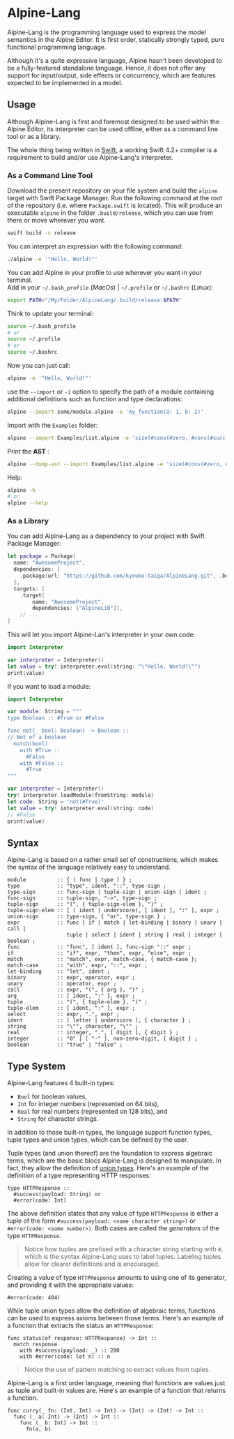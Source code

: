 # Alpine-Lang

Alpine-Lang is the programming language used to express the model semantics in the Alpine Editor.
It is first order,
statically strongly typed,
pure functional programming language.

Although it's a quite expressive language,
Alpine hasn't been developed to be a fully-featured standalone language.
Hence, it does not offer any support for input/output, side effects or concurrency,
which are features expected to be implemented in a model.

## Usage

Although Alpine-Lang is first and foremost designed to be used within the Alpine Editor,
its interpreter can be used offline,
either as a command line tool or as a library.

The whole thing being written in [Swift](https://swift.org),
a working Swift 4.2+ compiler is a requirement to build and/or use Alpine-Lang's interpreter.

### As a Command Line Tool

Download the present repository on your file system and build the `alpine` target
with Swift Package Manager.
Run the following command at the root of the repository (i.e. where `Package.swift` is located).
This will produce an executable `alpine` in the folder `.build/release`,
which you can use from there or move wherever you want.

```bash
swift build -c release
```

You can interpret an expression with the following command:

```bash
./alpine -e '"Hello, World!"'
```

You can add Alpine in your profile to use wherever you want in your terminal.  
Add in your `~/.bash_profile` (*MacOs*) | `~/.profile` or `~/.bashrc` (*Linux*):

```bash
export PATH="/My/Folder/AlpineLang/.build/release:$PATH"
```

Think to update your terminal:  
```bash
source ~/.bash_profile
# or
source ~/.profile
# or
source ~/.bashrc
```

Now you can just call:  

```bash
alpine -e '"Hello, World!"'
```


use the `--import` or `-i` option to specify the path of a module containing additional definitions
such as function and type declarations:

```bash
alpine --import some/module.alpine -e 'my_function(a: 1, b: 2)'
```

Import with the `Examples` folder:

```bash
alpine --import Examples/list.alpine -e 'size(#cons(#zero, #cons(#succ(#zero), #empty)))'
```

Print the **AST** :

```bash
alpine --dump-ast --import Examples/list.alpine -e 'size(#cons(#zero, #cons(#succ(#zero), #empty)))'
```


Help:

```bash
alpine -h
# or
alpine --help
```

### As a Library

You can add Alpine-Lang as a dependency to your project with Swift Package Manager:

```swift
let package = Package(
  name: "AwesomeProject",
  dependencies: [
    .package(url: "https://github.com/kyouko-taiga/AlpineLang.git", .branch("master")),
  ],
  targets: [
    .target(
        name: "AwesomeProject",
        dependencies: ["AlpineLib"]),
    // ...
]
```

This will let you import Alpine-Lan's interpreter in your own code:

```swift
import Interpreter

var interpreter = Interpreter()
let value = try! interpreter.eval(string: "\"Hello, World!\"")
print(value)
```

If you want to load a module:

```swift
import Interpreter

var module: String = """
type Boolean :: #True or #False

func not(_ bool: Boolean) -> Boolean ::
// Not of a boolean
  match(bool)
    with #True ::
      #False
    with #False ::
      #True
"""

var interpreter = Interpreter()
try! interpreter.loadModule(fromString: module)
let code: String = "not(#True)"
let value = try! interpreter.eval(string: code)
// #False
print(value)
```

## Syntax

Alpine-Lang is based on a rather small set of constructions,
which makes the syntax of the language relatively easy to understand.

```ebnf
module          :: { ( func | type ) } ;
type            :: "type", ident, "::", type-sign ;
type-sign       :: func-sign | tuple-sign | union-sign | ident ;
func-sign       :: tuple-sign, "->", type-sign ;
tuple-sign      :: "(", { tuple-sign-elem }, ")" ;
tuple-sign-elem :: [ ( ident | underscore), [ ident ], ":" ], expr ;
union-sign      :: type-sign, { "or", type-sign } ;
expr            :: func | if | match | let-binding | binary | unary | call |
                   tuple | select | ident | string | real | integer | boolean ;
func            :: "func", [ ident ], func-sign "::" expr ;
if              :: "if", expr, "then", expr, "else", expr ;
match           :: "match", expr, match-case, { match-case };
match-case      :: "with", expr, "::", expr ;
let-binding     :: "let", ident ;
binary          :: expr, operator, expr ;
unary           :: operator, expr ;
call            :: expr, "(", { arg }, ")" ;
arg             :: [ ident, ":" ], expr ;
tuple           :: "(", { tuple-elem }, ")" ;
tuple-elem      :: [ ident, ":" ], expr ;
select          :: expr, ".", expr ;
ident           :: ( letter | underscore ), { character } ;
string          :: "\"", character, "\"" ;
real            :: integer, ".", [ digit ], { digit } ;
integer         :: "0" | [ "-" ], non-zero-digit, { digit } ;
boolean         :: "true" | "false" ;
```

## Type System

Alpine-Lang features 4 built-in types:

* `Bool` for boolean values,
* `Int` for integer numbers (represented on 64 bits),
* `Real` for real numbers (represented on 128 bits), and
* `String` for character strings.

In addition to those built-in types,
the language support function types, tuple types and union types,
which can be defined by the user.

Tuple types (and union thereof) are the foundation to express algebraic terms,
which are the basic blocs Alpine-Lang is designed to manipulate.
In fact, they allow the definition of [union types](https://en.wikipedia.org/wiki/Union_type).
Here's an example of the definition of a type representing HTTP responses:

```alpine
type HTTPResponse ::
  #success(payload: String) or
  #error(code: Int)
```

The above definition states that any value of type `HTTPResponse` is either
a tuple of the form `#success(payload: <some character string>)` or
`#error(code: <some number>)`.
Both cases are called the *generators* of the type `HTTPResponse`.

> Notice how tuples are prefixed with a character string starting with `#`,
> which is the syntax Alpine-Lang uses to label tuples.
> Labeling tuples allow for clearer definitions and is encouraged.

Creating a value of type `HTTPResponse` amounts to using one of its generator,
and providing it with the appropriate values:

```alpine
#error(code: 404)
```

While tuple union types allow the definition of algebraic terms,
functions can be used to express axioms between those terms.
Here's an example of a function that extracts the status an `HTTPResponse`:

```alpine
func status(of response: HTTPResponse) -> Int ::
  match response
    with #success(payload: _) :: 200
    with #error(code: let n) :: n
```

> Notice the use of pattern matching to extract values from tuples.

Alpine-Lang is a first order language,
meaning that functions are values just as tuple and built-in values are.
Here's an example of a function that returns a function.

```alpine
func curry(_ fn: (Int, Int) -> Int) -> (Int) -> (Int) -> Int ::
  func (_ a: Int) -> (Int) -> Int ::
    func (_ b: Int) -> Int ::
      fn(a, b)
```
